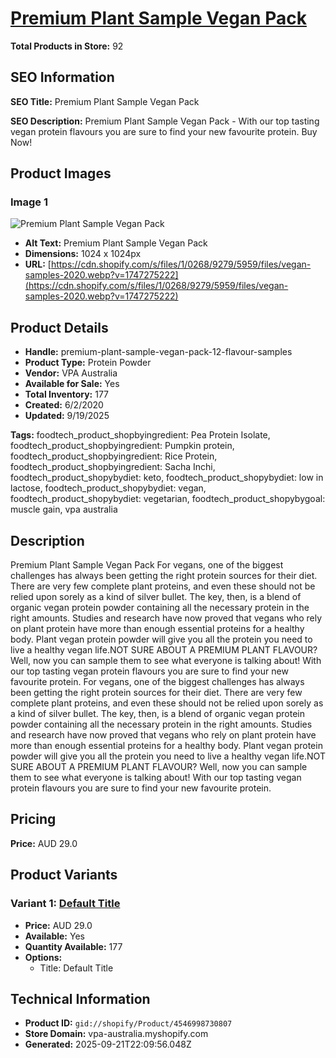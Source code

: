 # [Premium Plant Sample Vegan Pack](https://vpa-australia.myshopify.com/products/premium-plant-sample-vegan-pack-12-flavour-samples)

**Total Products in Store:** 92

## SEO Information

**SEO Title:** Premium Plant Sample Vegan Pack

**SEO Description:** Premium Plant Sample Vegan Pack -  With our top tasting vegan protein flavours you are sure to find your new favourite protein. Buy Now!

## Product Images

### Image 1
![Premium Plant Sample Vegan Pack](https://cdn.shopify.com/s/files/1/0268/9279/5959/files/vegan-samples-2020.webp?v=1747275222)

- **Alt Text:** Premium Plant Sample Vegan Pack
- **Dimensions:** 1024 x 1024px
- **URL:** [https://cdn.shopify.com/s/files/1/0268/9279/5959/files/vegan-samples-2020.webp?v=1747275222](https://cdn.shopify.com/s/files/1/0268/9279/5959/files/vegan-samples-2020.webp?v=1747275222)

## Product Details

- **Handle:** premium-plant-sample-vegan-pack-12-flavour-samples
- **Product Type:** Protein Powder
- **Vendor:** VPA Australia
- **Available for Sale:** Yes
- **Total Inventory:** 177
- **Created:** 6/2/2020
- **Updated:** 9/19/2025

**Tags:** foodtech_product_shopbyingredient: Pea Protein Isolate, foodtech_product_shopbyingredient: Pumpkin protein, foodtech_product_shopbyingredient: Rice Protein, foodtech_product_shopbyingredient: Sacha Inchi, foodtech_product_shopybydiet: keto, foodtech_product_shopybydiet: low in lactose, foodtech_product_shopybydiet: vegan, foodtech_product_shopybydiet: vegetarian, foodtech_product_shopybygoal: muscle gain, vpa australia

## Description

Premium Plant Sample Vegan Pack For vegans, one of the biggest challenges has always been getting the right protein sources for their diet. There are very few complete plant proteins, and even these should not be relied upon sorely as a kind of silver bullet. The key, then, is a blend of organic vegan protein powder containing all the necessary protein in the right amounts. Studies and research have now proved that vegans who rely on plant protein have more than enough essential proteins for a healthy body. Plant vegan protein powder will give you all the protein you need to live a healthy vegan life.NOT SURE ABOUT A PREMIUM PLANT FLAVOUR? Well, now you can sample them to see what everyone is talking about! With our top tasting vegan protein flavours you are sure to find your new favourite protein. For vegans, one of the biggest challenges has always been getting the right protein sources for their diet. There are very few complete plant proteins, and even these should not be relied upon sorely as a kind of silver bullet. The key, then, is a blend of organic vegan protein powder containing all the necessary protein in the right amounts. Studies and research have now proved that vegans who rely on plant protein have more than enough essential proteins for a healthy body. Plant vegan protein powder will give you all the protein you need to live a healthy vegan life.NOT SURE ABOUT A PREMIUM PLANT FLAVOUR? Well, now you can sample them to see what everyone is talking about! With our top tasting vegan protein flavours you are sure to find your new favourite protein.

## Pricing

**Price:** AUD 29.0

## Product Variants

### Variant 1: [Default Title](https://vpa-australia.myshopify.com/products/premium-plant-sample-vegan-pack-12-flavour-samples)

- **Price:** AUD 29.0
- **Available:** Yes
- **Quantity Available:** 177
- **Options:**
  - Title: Default Title

## Technical Information

- **Product ID:** `gid://shopify/Product/4546998730807`
- **Store Domain:** vpa-australia.myshopify.com
- **Generated:** 2025-09-21T22:09:56.048Z

